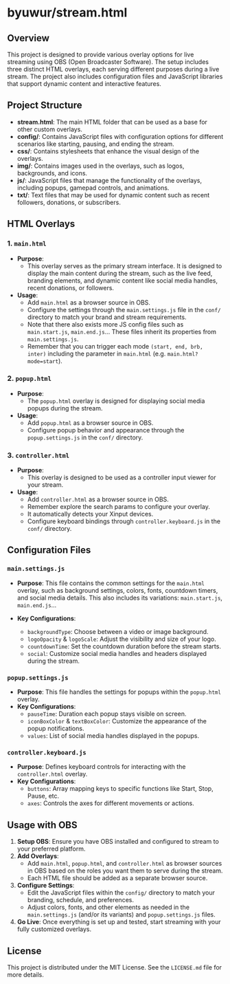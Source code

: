 # byuwur/stream.html

## Overview

This project is designed to provide various overlay options for live streaming using OBS (Open Broadcaster Software). The setup includes three distinct HTML overlays, each serving different purposes during a live stream. The project also includes configuration files and JavaScript libraries that support dynamic content and interactive features.

## Project Structure

-   **stream.html**: The main HTML folder that can be used as a base for other custom overlays.
-   **config/**: Contains JavaScript files with configuration options for different scenarios like starting, pausing, and ending the stream.
-   **css/**: Contains stylesheets that enhance the visual design of the overlays.
-   **img/**: Contains images used in the overlays, such as logos, backgrounds, and icons.
-   **js/**: JavaScript files that manage the functionality of the overlays, including popups, gamepad controls, and animations.
-   **txt/**: Text files that may be used for dynamic content such as recent followers, donations, or subscribers.

## HTML Overlays

### 1. `main.html`

-   **Purpose**:
    -   This overlay serves as the primary stream interface. It is designed to display the main content during the stream, such as the live feed, branding elements, and dynamic content like social media handles, recent donations, or followers.
-   **Usage**:
    -   Add `main.html` as a browser source in OBS.
    -   Configure the settings through the `main.settings.js` file in the `conf/` directory to match your brand and stream requirements.
    -   Note that there also exists more JS config files such as `main.start.js`, `main.end.js`... These files inherit its properties from `main.settings.js`.
    -   Remember that you can trigger each mode `(start, end, brb, inter)` including the parameter in `main.html` (e.g. `main.html?mode=start`).

### 2. `popup.html`

-   **Purpose**:
    -   The `popup.html` overlay is designed for displaying social media popups during the stream.
-   **Usage**:
    -   Add `popup.html` as a browser source in OBS.
    -   Configure popup behavior and appearance through the `popup.settings.js` in the `conf/` directory.

### 3. `controller.html`

-   **Purpose**:
    -   This overlay is designed to be used as a controller input viewer for your stream.
-   **Usage**:
    -   Add `controller.html` as a browser source in OBS.
    -   Remember explore the search params to configure your overlay.
    -   It automatically detects your Xinput devices.
    -   Configure keyboard bindings through `controller.keyboard.js` in the `conf/` directory.

## Configuration Files

### `main.settings.js`

-   **Purpose**: This file contains the common settings for the `main.html` overlay, such as background settings, colors, fonts, countdown timers, and social media details. This also includes its variations: `main.start.js`, `main.end.js`...

-   **Key Configurations**:
    -   `backgroundType`: Choose between a video or image background.
    -   `logoOpacity` & `logoScale`: Adjust the visibility and size of your logo.
    -   `countdownTime`: Set the countdown duration before the stream starts.
    -   `social`: Customize social media handles and headers displayed during the stream.

### `popup.settings.js`

-   **Purpose**: This file handles the settings for popups within the `popup.html` overlay.
-   **Key Configurations**:
    -   `pauseTime`: Duration each popup stays visible on screen.
    -   `iconBoxColor` & `textBoxColor`: Customize the appearance of the popup notifications.
    -   `values`: List of social media handles displayed in the popups.

### `controller.keyboard.js`

-   **Purpose**: Defines keyboard controls for interacting with the `controller.html` overlay.
-   **Key Configurations**:
    -   `buttons`: Array mapping keys to specific functions like Start, Stop, Pause, etc.
    -   `axes`: Controls the axes for different movements or actions.

## Usage with OBS

1. **Setup OBS**: Ensure you have OBS installed and configured to stream to your preferred platform.
2. **Add Overlays**:
    - Add `main.html`, `popup.html`, and `controller.html` as browser sources in OBS based on the roles you want them to serve during the stream.
    - Each HTML file should be added as a separate browser source.
3. **Configure Settings**:
    - Edit the JavaScript files within the `config/` directory to match your branding, schedule, and preferences.
    - Adjust colors, fonts, and other elements as needed in the `main.settings.js` (and/or its variants) and `popup.settings.js` files.
4. **Go Live**: Once everything is set up and tested, start streaming with your fully customized overlays.

## License

This project is distributed under the MIT License. See the `LICENSE.md` file for more details.
